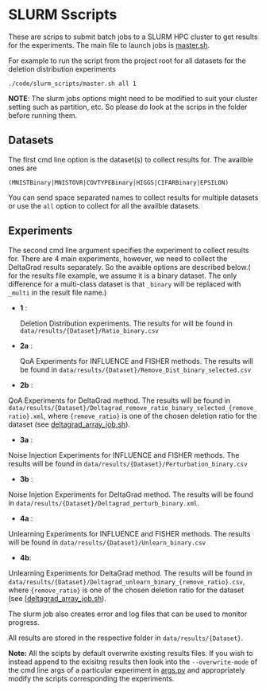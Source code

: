 # SLURM Sscripts
These are scrips to submit batch jobs to a SLURM HPC cluster to get results for the experiments. The main file to launch jobs is [master.sh](master.sh). 

For example to run the script from the project root for all datasets for the deletion distribution experiments
```
./code/slurm_scripts/master.sh all 1
```

**NOTE**: The slurm jobs options might need to be modified to suit your cluster setting such as partition, etc. So please do look at the scrips in the folder before running them.

## Datasets 
The first cmd line option is the dataset(s) to collect results for. The availble ones are 
```
(MNISTBinary|MNISTOVR|COVTYPEBinary|HIGGS|CIFARBinary|EPSILON)
```
You can send space separated names to collect results for multiple datasets or use the `all` option to collect for all the availble datasets.

## Experiments 
The second cmd line argument specifies the experiment to collect results for. There are 4 main experiments, however, we need to collect the DeltaGrad results separately. So the avaible options are described below.( for the results file example, we assume it is a binary dataset. The only difference for a multi-class dataset is that `_binary` will be replaced with `_multi` in the result file name.)

- **1** : 

    Deletion Distribution experiments. The results for will be found in `data/results/{Dataset}/Ratio_binary.csv`
- **2a** :

    QoA Experiments for INFLUENCE and FISHER methods. The results will be found in `data/results/{Dataset}/Remove_Dist_binary_selected.csv`
- **2b** : 

QoA Experiments for DeltaGrad method. The results will be found in `data/results/{Dataset}/Deltagrad_remove_ratio_binary_selected_{remove_ratio}.xml`, where `{remove_ratio}` is one of the chosen deletion ratio for the dataset (see [deltagrad_array_job.sh](deltagrad_array_job.sh)).
- **3a** : 

Noise Injection Experiments for INFLUENCE and FISHER methods. The results will be found in `data/results/{Dataset}/Perturbation_binary.csv`
- **3b** : 

Noise Injetion Experiments for DeltaGrad method. The results will be found in `data/results/{Dataset}/Deltagrad_perturb_binary.xml`.
- **4a** : 

Unlearning Experiments for INFLUENCE and FISHER methods. The results will be found in `data/results/{Dataset}/Unlearn_binary.csv`
- **4b**:

Unlearning Experiments for DeltaGrad method. The results will be found in `data/results/{Dataset}/Deltagrad_unlearn_binary_{remove_ratio}.csv`, where `{remove_ratio}` is one of the chosen deletion ratio for the dataset (see [[deltagrad_array_job.sh](deltagrad_array_job.sh)).

The slurm job also creates error and log files that can be used to monitor progress.

All results are stored in the respective folder in `data/results/{Dataset}`.

**Note:** All the scipts by default overwrite existing results files. If you wish to instead append to the exisitng results then look into the `--overwrite-mode` of the cmd line args of a particular experiment in [args.py](../experiments/args.py) and appropriately modify the scripts corresponding the experiments. 